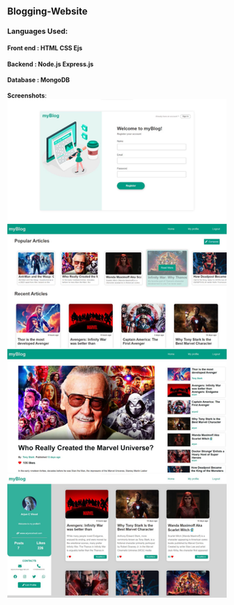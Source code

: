 ## Blogging-Website
### Languages Used:
#### Front end : HTML CSS Ejs
#### Backend : Node.js Express.js
#### Database : MongoDB
**Screenshots**:
<img src="SH4.jpg">
<img src="SH2.jpg">
<img src="SH1.jpg">
<img src="SH3.jpg">


